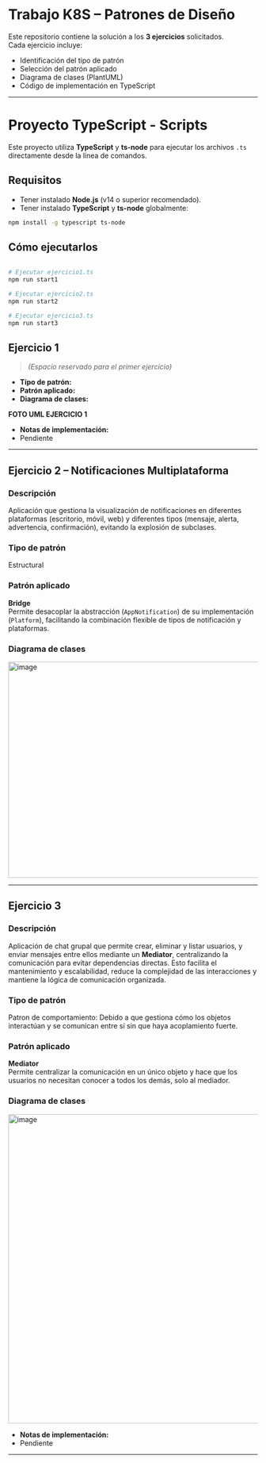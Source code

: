 # Trabajo K8S – Patrones de Diseño  
Este repositorio contiene la solución a los **3 ejercicios** solicitados.  
Cada ejercicio incluye:
- Identificación del tipo de patrón
- Selección del patrón aplicado
- Diagrama de clases (PlantUML)
- Código de implementación en TypeScript

---
# Proyecto TypeScript - Scripts

Este proyecto utiliza **TypeScript** y **ts-node** para ejecutar los archivos `.ts` directamente desde la línea de comandos.

## Requisitos

- Tener instalado **Node.js** (v14 o superior recomendado).  
- Tener instalado **TypeScript** y **ts-node** globalmente:

```bash
npm install -g typescript ts-node

```

## Cómo ejecutarlos

```bash

# Ejecutar ejercicio1.ts
npm run start1

# Ejecutar ejercicio2.ts
npm run start2

# Ejecutar ejercicio3.ts
npm run start3

```


## Ejercicio 1
> *(Espacio reservado para el primer ejercicio)*  
- **Tipo de patrón:**  
- **Patrón aplicado:**  
- **Diagrama de clases:**  

**FOTO UML EJERCICIO 1**

- **Notas de implementación:**  
- Pendiente

---

## Ejercicio 2 – Notificaciones Multiplataforma  
### Descripción
Aplicación que gestiona la visualización de notificaciones en diferentes plataformas (escritorio, móvil, web) y diferentes tipos (mensaje, alerta, advertencia, confirmación), evitando la explosión de subclases.

### Tipo de patrón
Estructural

### Patrón aplicado
**Bridge**  
Permite desacoplar la abstracción (`AppNotification`) de su implementación (`Platform`), facilitando la combinación flexible de tipos de notificación y plataformas.

### Diagrama de clases
<img width="1259" height="436" alt="image" src="https://github.com/user-attachments/assets/42120ae7-fc99-4fb0-abbe-335eebd6f16b" />

---

## Ejercicio 3
### Descripción
Aplicación de chat grupal que permite crear, eliminar y listar usuarios, y enviar mensajes entre ellos mediante un **Mediator**, centralizando la comunicación para evitar dependencias directas. Esto facilita el mantenimiento y escalabilidad, reduce la complejidad de las interacciones y mantiene la lógica de comunicación organizada.

### Tipo de patrón
Patron de comportamiento: Debido a que gestiona cómo los objetos interactúan y se comunican entre sí sin que haya acoplamiento fuerte.
### Patrón aplicado
**Mediator**  
Permite centralizar la comunicación en un único objeto y hace que los usuarios no necesitan conocer a todos los demás, solo al mediador.
### Diagrama de clases
<img width="675" height="624" alt="image" src="https://github.com/user-attachments/assets/266e0105-c288-4270-acdf-7c1e5d8eaddd" />





- **Notas de implementación:**  
- Pendiente

---
